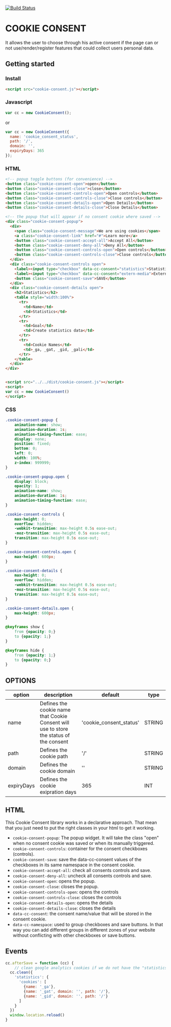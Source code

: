 [![Build Status](https://travis-ci.org/dmstr/cookie-consent.svg?branch=master)](https://travis-ci.org/dmstr/cookie-consent)

# COOKIE CONSENT
It allows the user to choose through his active consent if the page can or not
use/render/register features that could collect users personal data.  

## Getting started

### Install
```html
<script src="cookie-consent.js"></script>
```

### Javascript

```javascript
var cc = new CookieConsent();
```

or

```javascript
var cc = new CookieConsent({
  name: 'cookie_consent_status',
  path: '/',
  domain: '',
  expiryDays: 365
});
```

### HTML

```html
<!-- popup toggle buttons (for convenience) -->
<button class="cookie-consent-open">open</button>
<button class="cookie-consent-close">close</button>
<button class="cookie-consent-controls-open">Open controls</button>
<button class="cookie-consent-controls-close">Close controls</button>
<button class="cookie-consent-details-open">Open Details</button>
<button class="cookie-consent-details-close">Close Details</button>

<!-- the popup that will appear if no consent cookie where saved -->
<div class="cookie-consent-popup">
  <div>
    <span class="cookie-consent-message">We are using cookies</span>
    <a class="cookie-consent-link" href="#">Learn more</a>
    <button class="cookie-consent-accept-all">Accept All</button>
    <button class="cookie-consent-deny-all">Deny All</button>
    <button class="cookie-consent-controls-open">Open controls</button>
    <button class="cookie-consent-controls-close">Close controls</button>
  </div>
  <div class="cookie-consent-controls open">
    <label><input type="checkbox" data-cc-consent="statistics">Statistics</label>
    <label><input type="checkbox" data-cc-consent="extern-media">Extern Media</label>
    <button class="cookie-consent-save">SAVE</button>
  </div>
  <div class="cookie-consent-details open">
    <h2>Statistics</h2>
    <table style="width:100%">
      <tr>
        <td>Name</td>
        <td>Statistics</td>
      </tr>
      <tr>
        <td>Goal</td>
        <td>Create statistics data</td>
      </tr>
      <tr>
        <td>Cookie Names</td>
        <td>_ga, _gat, _gid, _gali</td>
      </tr>
    </table>
  </div>
</div>


<script src="../../dist/cookie-consent.js"></script>
<script>
var cc = new CookieConsent()
</script>
```

### CSS

```css
.cookie-consent-popup {
    animation-name: show;
    animation-duration: 1s;
    animation-timing-function: ease;
    display: none;
    position: fixed;
    bottom: 0;
    left: 0;
    width: 100%;
    z-index: 999999;
}

.cookie-consent-popup.open {
    display: block;
    opacity: 1;
    animation-name: show;
    animation-duration: 1s;
    animation-timing-function: ease;
}

.cookie-consent-controls {
    max-height: 0;
    overflow: hidden;
    -webkit-transition: max-height 0.5s ease-out;
    -moz-transition: max-height 0.5s ease-out;
    transition: max-height 0.5s ease-out;
}

.cookie-consent-controls.open {
    max-height: 600px;
}

.cookie-consent-details {
    max-height: 0;
    overflow: hidden;
    -webkit-transition: max-height 0.5s ease-out;
    -moz-transition: max-height 0.5s ease-out;
    transition: max-height 0.5s ease-out;
}

.cookie-consent-details.open {
    max-height: 600px;
}

@keyframes show {
    from {opacity: 0;}
    to {opacity: 1;}
}

@keyframes hide {
    from {opacity: 1;}
    to {opacity: 0;}
}


```

## OPTIONS

<table>
    <thead>
        <tr>
            <th>option</th>
            <th>description</th>
            <th>default</th>
            <th>type</th>
        </tr>
    </thead>
    <tbody>
        <tr>
            <td>name</td>
            <td>Defines the cookie name that Cookie Consent will use to store the status of the consent</td>
            <td> 'cookie_consent_status' </td>
            <td> STRING </td>
        </tr>
        <tr>
            <td>path</td>
            <td>Defines the cookie path</td>
            <td> '/' </td>
            <td> STRING </td>
        </tr>
        <tr>
            <td>domain</td>
            <td>Defines the cookie domain</td>
            <td> '' </td>
            <td> STRING </td>
        </tr>
        <tr>
            <td>expiryDays</td>
            <td>Defines the cookie exipration days</td>
            <td> 365 </td>
            <td> INT </td>
        </tr>
    </tbody>
</table>

## HTML

This Cookie Consent library works in a declarative approach. That mean that you
just need to put the right classes in your html to get it working.

* `cookie-consent-popup`: The popup widget. It will take the class "open" when no consent cookie was saved or when its manually triggered.
* `cookie-consent-controls`: container for the consent checkboxes (controls).
* `cookie-consent-save`: save the data-cc-consent values of the checkboxes in its same namespace in the consent cookie.
* `cookie-consent-accept-all`: check all consents controls and save.
* `cookie-consent-deny-all`: uncheck all consents controls and save.
* `cookie-consent-open`: opens the popup.
* `cookie-consent-close`: closes the popup.
* `cookie-consent-controls-open`: opens the controls
* `cookie-consent-controls-close`: closes the controls
* `cookie-consent-details-open`: opens the details
* `cookie-consent-details-close`: closes the details
* `data-cc-consent`: the consent name/value that will be stored in the consent cookie.
* `data-cc-namespace`: used to group checkboxes and save buttons. In that way you can add different groups in different zones of your website without conflicting with other checkboxes or save buttons.

## Events

```javascript
cc.afterSave = function (cc) {
    // clean google analytics cookies if we do not have the "statistics" consent by expiring them. Then reload the page
  cc.clean({
    'statistics': {
      'cookies': [
        {name: '_ga'},
        {name: '_gat', domain: '', path: '/'},
        {name: '_gid', domain: '', path: '/'}
      ]
    }
  })
  window.location.reload()
}
```
